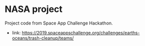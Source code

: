 # NASA project

Project code from Space App Challenge Hackathon. 
* link: https://2019.spaceappschallenge.org/challenges/earths-oceans/trash-cleanup/teams/ 
